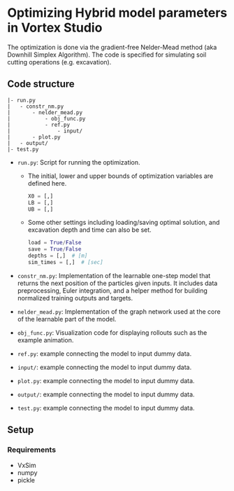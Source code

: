 # Optimizing Hybrid model parameters in Vortex Studio

The optimization is done via the gradient-free Nelder-Mead method (aka Downhill Simplex Algorithm). The code is specified for simulating soil cutting operations (e.g. excavation).


## Code structure

```
|- run.py
|   - constr_nm.py
|       - nelder_mead.py
|           - obj_func.py
|           - ref.py
|               - input/
|       - plot.py
|   - output/
|- test.py
```

* `run.py`: Script for running the optimization.

    * The initial, lower and upper bounds of optimization variables are defined here.
        ```python
        X0 = [,]
        LB = [,]
        UB = [,]
        ```

    * Some other settings including loading/saving optimal solution, and excavation depth and time can also be set.
        ```python
        load = True/False
        save = True/False
        depths = [,]  # [m]
        sim_times = [,]  # [sec]
        ```


* `constr_nm.py`: Implementation of the learnable one-step model that returns the next position of the particles given inputs. It includes data preprocessing, Euler integration, and a helper method for building normalized training outputs and targets.

* `nelder_mead.py`: Implementation of the graph network used at the core of the learnable part of the model.

* `obj_func.py`: Visualization code for displaying rollouts such as the example animation.

* `ref.py`: example connecting the model to input dummy data.

* `input/`: example connecting the model to input dummy data.

* `plot.py`: example connecting the model to input dummy data.

* `output/`: example connecting the model to input dummy data.

* `test.py`: example connecting the model to input dummy data.


## Setup

### Requirements

* VxSim
* numpy
* pickle
